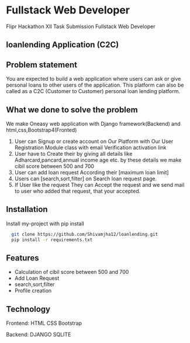 # Fullstack Web Developer
Flipr Hackathon XII Task Submission Fullstack Web Developer
## loanlending Application (C2C)

## Problem statement
You are expected to build a web application where users can ask or give personal loans to other users of the
application.
This platform can also be called as a C2C (Customer to Customer) personal loan lending platform.



## What we done to solve the problem

We make Oneasy web application with  Django framework(Backend) and html,css,Bootstrap4(Fronted)

1) User can Signup or create account on Our Platform with Our User Registration Module class 
with email Verification activation link
2) User have to Create their by giving all details like Adharcard,pancard,annual income age etc.
by these details we make cibil score between 500 and 700
3) User can add loan request According their [maximum loan limit]
4) Users can [search,sort,filter] on Search loan request page.
5) If User like the request They can Accept the request and we send mail to user who added that request, that your accepted.



## Installation

Install my-project with pip install

```bash
  git clone https://github.com/Shivamjha12/loanlending.git
  pip install -r requirements.txt
```

## Features

- Calculation of cibil score between 500 and 700
- Add Loan Request
- search,sort,filter
- Profile creation


## Technology 

Frontend:
 HTML 
 CSS 
Bootstrap

Backend:
 DJANGO
 SQLITE 
